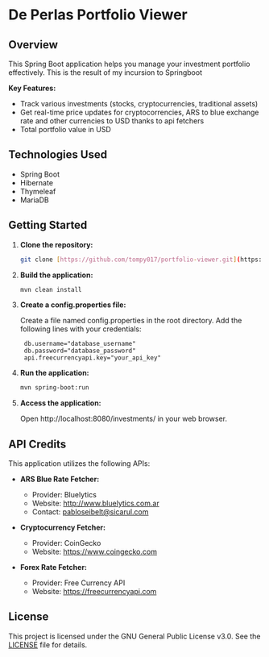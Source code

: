 

# De Perlas Portfolio Viewer

## Overview

This Spring Boot application helps you manage your investment portfolio effectively. This is the result of my incursion to Springboot

**Key Features:**

- Track various investments (stocks, cryptocurrencies, traditional assets)
- Get real-time price updates for cryptocorrencies, ARS to blue exchange rate and other currencies to USD thanks to api fetchers
- Total portfolio value in USD


## Technologies Used

- Spring Boot
- Hibernate
- Thymeleaf
- MariaDB


## Getting Started

1. **Clone the repository:**

   ```bash
   git clone [https://github.com/tompy017/portfolio-viewer.git](https://github.com/tompy017/portfolio-viewer.git)
   ```

2. **Build the application:**
    ```bash
    mvn clean install
    ```


3. **Create a config.properties file:**

    Create a file named config.properties in the root directory.
    Add the following lines with your credentials:

        db.username="database_username"
        db.password="database_password"
        api.freecurrencyapi.key="your_api_key"


4. **Run the application:**
    ```bash
    mvn spring-boot:run
    ```

5. **Access the application:**

    Open http://localhost:8080/investments/ in your web browser.



## API Credits
This application utilizes the following APIs:

- **ARS Blue Rate Fetcher:**
    - Provider: Bluelytics
    - Website: http://www.bluelytics.com.ar
    - Contact: pabloseibelt@sicarul.com

- **Cryptocurrency Fetcher:**
    - Provider: CoinGecko
    - Website: https://www.coingecko.com

- **Forex Rate Fetcher:**

    - Provider: Free Currency API
    - Website: https://freecurrencyapi.com


## License


This project is licensed under the GNU General Public License v3.0.
See the [LICENSE](LICENSE) file for details.